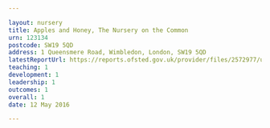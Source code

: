 ```yaml
---

layout: nursery
title: Apples and Honey, The Nursery on the Common
urn: 123134
postcode: SW19 5QD
address: 1 Queensmere Road, Wimbledon, London, SW19 5QD
latestReportUrl: https://reports.ofsted.gov.uk/provider/files/2572977/urn/123134.pdf
teaching: 1
development: 1
leadership: 1
outcomes: 1
overall: 1
date: 12 May 2016

---
```

